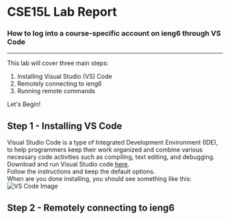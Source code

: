 # CSE15L Lab Report #
### How to log into a course-specific account on ieng6 through VS Code ###  
---

This lab will cover three main steps:
1. Installing Visual Studio (VS) Code
2. Remotely connecting to ieng6
3. Running remote commands

Let's Begin!

## Step 1 - Installing VS Code ##
Visual Studio Code is a type of Integrated Development Environment (IDE), to help programmers keep their work organized and combine various necessary code activities such as compiling, text editing, and debugging. Download and run Visual Studio code [here](https://code.visualstudio.com/).  
Follow the instructions and keep the default options.  
When are you done installing, you should see something like this:  
![VS Code Image](https://user-images.githubusercontent.com/122249106/211943935-d62e5f2c-523b-4da5-8c12-2f9f872e5aaf.png)

## Step 2 - Remotely connecting to ieng6 ##
